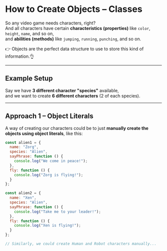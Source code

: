 # How to Create Objects – Classes

So any video game needs characters, right?  
And all characters have certain **characteristics (properties)** like `color`, `height`, `name`, and so on,  
and **abilities (methods)** like `jumping`, `running`, `punching`, and so on.  

👉 Objects are the perfect data structure to use to store this kind of information.👌

---

## Example Setup

Say we have **3 different character "species"** available,  
and we want to create **6 different characters** (2 of each species).

---

## Approach 1 – Object Literals

A way of creating our characters could be to just **manually create the objects using object literals**, like this:

```js
const alien1 = {
  name: "Zorg",
  species: "Alien",
  sayPhrase: function () {
    console.log("We come in peace!");
  },
  fly: function () {
    console.log("Zorg is flying!");
  }
};

const alien2 = {
  name: "Xen",
  species: "Alien",
  sayPhrase: function () {
    console.log("Take me to your leader!");
  },
  fly: function () {
    console.log("Xen is flying!");
  }
};

// Similarly, we could create Human and Robot characters manually...
